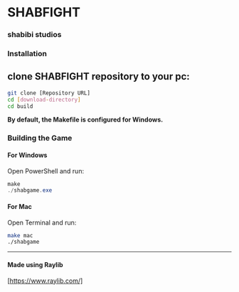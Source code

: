 # SHABFIGHT
### shabibi studios

### Installation

clone SHABFIGHT repository to your pc:
---
```bash
git clone [Repository URL]
cd [download-directory]
cd build
```

**By default, the Makefile is configured for Windows.**

### Building the Game

#### For Windows

Open PowerShell and run:

```powershell
make
./shabgame.exe
```

#### For Mac

Open Terminal and run:

```bash
make mac
./shabgame
```

---

#### Made using Raylib
[https://www.raylib.com/]
